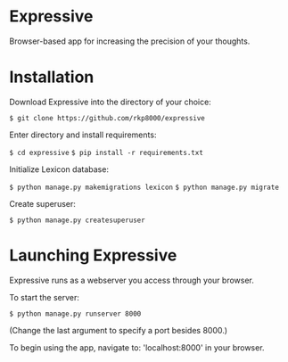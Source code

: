# Expressive
Browser-based app for increasing the precision of your thoughts.

# Installation

Download Expressive into the directory of your choice:

`$ git clone https://github.com/rkp8000/expressive`

Enter directory and install requirements:

`$ cd expressive`
`$ pip install -r requirements.txt`

Initialize Lexicon database:

`$ python manage.py makemigrations lexicon`
`$ python manage.py migrate`

Create superuser:

`$ python manage.py createsuperuser`

# Launching Expressive

Expressive runs as a webserver you access through your browser.

To start the server:

`$ python manage.py runserver 8000`

(Change the last argument to specify a port besides 8000.)

To begin using the app, navigate to: 'localhost:8000' in your browser.
